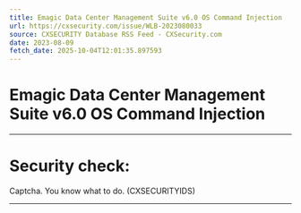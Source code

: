 ```yaml
---
title: Emagic Data Center Management Suite v6.0 OS Command Injection
url: https://cxsecurity.com/issue/WLB-2023080033
source: CXSECURITY Database RSS Feed - CXSecurity.com
date: 2023-08-09
fetch_date: 2025-10-04T12:01:35.897593
---
```


# Emagic Data Center Management Suite v6.0 OS Command Injection

---

# Security check:

Captcha. You know what to do. (CXSECURITYIDS)

---